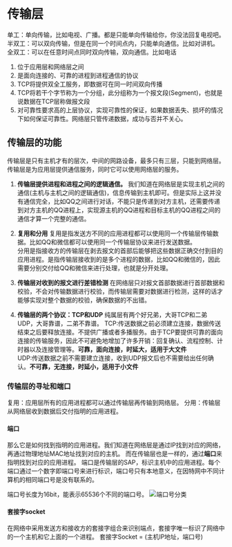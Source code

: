 # 传输层

单工：单向传输，比如电视、广播。都是只能单向传输给你，你没法回复电视吧。
半双工：可以双向传输，但是在同一个时间点内，只能单向通信。比如对讲机。
全双工：可以在任意时间点同时双向传输，双向通信。比如电话

1. 位于应用层和网络层之间
2. 是面向连接的、可靠的进程到进程通信的协议
3. TCP将提供双全工服务，即数据可在同一时间双向传播
4. TCP将若干个字节称为一个分组，此分组称为一个报文段(Segment)，也就是说数据在TCP层称做报文段
5. 对可靠性要求高的上层协议，实现可靠性的保证，如果数据丢失、损坏的情况下如何保证可靠性。网络层只管传递数据，成功与否并不关心。

## 传输层的功能

传输层是只有主机才有的层次，中间的网路设备，最多只有三层，只能到网络层。
传输层是为应用层提供通信服务，同时它可以使用网络层的服务。
1. **传输层提供进程和进程之间的逻辑通信。**
我们知道在网络层是实现主机之间的通信(主机与主机之间的逻辑通信)，信息传输到主机即可。但是实际上这并没有通信完全，比如QQ之间进行对话，不能只是传递到对方主机，还需要传递到对方主机的QQ进程上，实现源主机的QQ进程和目标主机的QQ进程之间的通信才算一个完整的通信。

2. **复用和分用**
复用是指发送方不同的应用进程都可以使用同一个传输层传输数据。比如QQ和微信都可以使用同一个传输层协议来进行发送数据。<br/>
分用是指接收方的传输层在剥去报文的首部后能够把这些数据正确交付到目的应用进程。是指传输层接收到的是多个进程的数据，比如QQ和微信的，因此需要分别交付给QQ和微信来进行处理，也就是分开处理。

3. **传输层对收到的报文进行差错检测**
在网络层只对报文首部数据进行首部数据和校验，不会对传输数据进行校验，而传输层需要对数据进行检测，这样的话才能够实现对整个数据的校验，确保数据的不出错。
4. **传输层的两个协议：TCP和UDP**
纯属层有两个好兄弟，大哥TCP和二弟UDP，大哥靠谱，二弟不靠谱。
TCP:传送数据之前必须建立连接，数据传送结束之后要释放连接。不提供广播或者多播服务。由于TCP要提供可靠的面向连接的传输服务，因此不可避免地增加了许多开销：回复确认、流程控制、计时器以及连接管理等。**可靠，面向连接，时延大，适用于大文件**<br>
UDP:传送数据之前不需要建立连接，收到UDP报文后也不需要给出任何确认。**不可靠，无连接，时延小，适用于小文件**


### 传输层的寻址和端口
复用：应用层所有的应用进程都可以通过传输层再传输到网络层。
分用：传输层从网络层收到数据后交付指明的应用进程。
#### 端口

那么它是如何找到指明的应用进程。我们知道在网络层是通过IP找到对应的网络，再通过物理地址MAC地址找到对应的主机。
而在传输层也是一样的，通过**端口**来指明找到对应的应用进程。
端口是传输层的SAP，标识主机中的应用进程。每个端口通过一个数字即端口号来进行标识，端口号只有本地意义，在因特网中不同计算机的相同端口号是没有联系的。

端口号长度为16bit，能表示65536个不同的端口号。
![端口号分类](https://ftp.bmp.ovh/imgs/2021/02/01655e47cde73d61.jpg)

#### 套接字socket
在网络中采用发送方和接收方的套接字组合来识别端点，套接字唯一标识了网络中的一个主机和它上面的一个进程。
套接字Socket = (主机IP地址，端口号)


